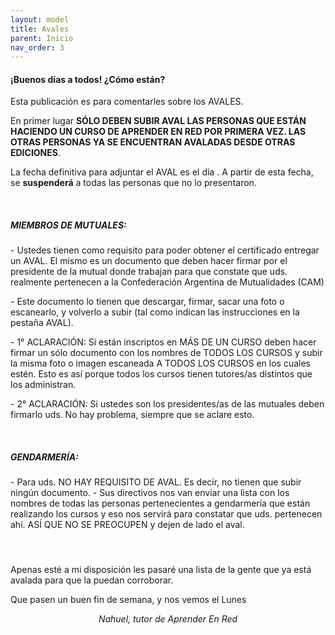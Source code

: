 ```yaml
---
layout: model
title: Avales
parent: Inicio
nav_order: 3
---
```

<h4><b>¡Buenos días a todos! ¿Cómo están?</b></h4>
<p>Esta publicación es para comentarles sobre los AVALES.</p>
<p>En primer lugar <b>SÓLO DEBEN SUBIR AVAL LAS PERSONAS QUE ESTÁN HACIENDO UN CURSO DE APRENDER EN RED POR PRIMERA VEZ. LAS OTRAS PERSONAS YA SE ENCUENTRAN AVALADAS DESDE OTRAS EDICIONES</b>.</p>
<p>La fecha definitiva para adjuntar el AVAL es el día <b><i></i></b>. A partir de esta fecha, se <b>suspenderá</b> a todas las personas que no lo presentaron.</p>
<p><br></p>
<h5>MIEMBROS DE MUTUALES:</h5>
<p>- Ustedes tienen como requisito para poder obtener el certificado entregar un AVAL. El mismo es un documento que deben hacer firmar por el presidente de la mutual donde trabajan para que constate que uds. realmente pertenecen a la Confederación Argentina de Mutualidades (CAM)</p>
<p>- Este documento lo tienen que descargar, firmar, sacar una foto o escanearlo, y volverlo a subir (tal como indican las instrucciones en la pestaña AVAL).</p>
<p>- 1° ACLARACIÓN: Si están inscriptos en MÁS DE UN CURSO deben hacer firmar un sólo documento con los nombres de TODOS LOS CURSOS y subir la misma foto o imagen escaneada A TODOS LOS CURSOS en los cuales estén. Esto es así porque todos los cursos tienen tutores/as distintos que los administran.</p>
<p>- 2° ACLARACIÓN: Si ustedes son los presidentes/as de las mutuales deben firmarlo uds. No hay problema, siempre que se aclare esto.</p>
<p><br></p>
<h5>GENDARMERÍA:</h5>
<p>- Para uds. NO HAY REQUISITO DE AVAL. Es decir, no tienen que subir ningún documento. - Sus directivos nos van enviar una lista con los nombres de todas las personas pertenecientes a gendarmería que están realizando los cursos y eso nos servirá para constatar que uds. pertenecen ahí. ASÍ QUE NO SE PREOCUPEN y dejen de lado el aval.</p>
<p><br></p>
<h5 style="display:none;">La lista de personas que deben subir el aval es la siguiente:</h5><h5></h5>
<p>Apenas esté a mi disposición les pasaré una lista de la gente que ya está avalada para que la puedan corroborar.</p>
<p>Que pasen un buen fin de semana, y nos vemos el Lunes</p>
<p style="text-align:center;"><i>Nahuel, tutor de Aprender En Red</i></p><p></p>
